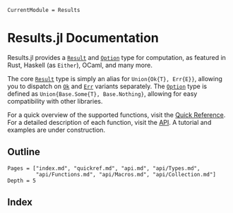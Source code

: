 ```@meta
CurrentModule = Results
```

# Results.jl Documentation

Results.jl provides a [`Result`](@ref) and [`Option`](@ref) type for computation,
as featured in Rust, Haskell (as `Either`), OCaml, and many more.

The core [`Result`](@ref) type is simply an alias for `Union{Ok{T}, Err{E}}`,
allowing you to dispatch on [`Ok`](@ref) and [`Err`](@ref) variants separately.
The [`Option`](@ref) type is defined as `Union{Base.Some{T}, Base.Nothing}`,
allowing for easy compatibility with other libraries.

For a quick overview of the supported functions, visit the [Quick Reference](@ref).
For a detailed description of each function, visit the [API](@ref).
A tutorial and examples are under construction.

## Outline

```@contents
Pages = ["index.md", "quickref.md", "api.md", "api/Types.md",
         "api/Functions.md", "api/Macros.md", "api/Collection.md"]
Depth = 5
```

## Index

```@index

```
